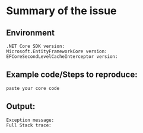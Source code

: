 # Summary of the issue



## Environment

```
.NET Core SDK version: 
Microsoft.EntityFrameworkCore version: 
EFCoreSecondLevelCacheInterceptor version: 
```

## Example code/Steps to reproduce:

```
paste your core code
```

## Output:

```
Exception message:
Full Stack trace:
```

